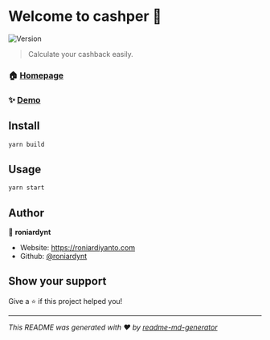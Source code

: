 # Welcome to cashper 👋
![Version](https://img.shields.io/badge/version-1.0.0-blue.svg?cacheSeconds=2592000)

> Calculate your cashback easily.

### 🏠 [Homepage](https://evl.pink/cashper)

### ✨ [Demo](cspr.evl.pink)

## Install

```sh
yarn build
```

## Usage

```sh
yarn start
```

## Author

👤 **roniardynt**

* Website: https://roniardiyanto.com
* Github: [@roniardynt](https://github.com/roniardynt)

## Show your support

Give a ⭐️ if this project helped you!


***
_This README was generated with ❤️ by [readme-md-generator](https://github.com/kefranabg/readme-md-generator)_